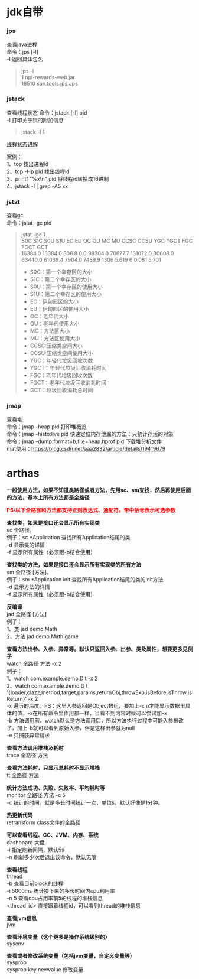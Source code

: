 # jdk自带
### jps  
查看java进程  
命令：jps [-l]  
-l 返回具体包名  
> jps -l  
    1 npl-rewards-web.jar  
    18510 sun.tools.jps.Jps

### jstack
查看线程状态
命令：jstack [-l] pid  
-l 打印关于锁的附加信息
> jstack -l 1

[线程状态讲解](../java/线程.md)  

案例：  
1、top 找出进程id  
2、top -Hp pid 找出线程id  
3、printf "%x\n" pid 将线程id转换成16进制  
4、jstack -l  | grep -A5 xx  

### jstat
查看gc  
命令：jstat -gc pid  
> jstat -gc 1  
> S0C    S1C    S0U    S1U      EC       EU        OC         OU       MC     MU    CCSC   CCSU   YGC     YGCT    FGC    FGCT     GCT   
> 16384.0 16384.0 306.8   0.0   98304.0  70677.7   131072.0   30608.0   63440.0 61039.4 7904.0 7489.9   1306    5.619   6      0.081    5.701
> - S0C：第一个幸存区的大小
> - S1C：第二个幸存区的大小
> - S0U：第一个幸存区的使用大小
> - S1U：第二个幸存区的使用大小
> - EC：伊甸园区的大小
> - EU：伊甸园区的使用大小
> - OC：老年代大小
> - OU：老年代使用大小
> - MC：方法区大小
> - MU：方法区使用大小
> - CCSC:压缩类空间大小
> - CCSU:压缩类空间使用大小
> - YGC：年轻代垃圾回收次数
> - YGCT：年轻代垃圾回收消耗时间
> - FGC：老年代垃圾回收次数
> - FGCT：老年代垃圾回收消耗时间
> - GCT：垃圾回收消耗总时间

### jmap  
查看堆  
命令：jmap -heap pid 打印堆概览  
命令：jmap -histo:live pid 快速定位内存泄漏的方法：只统计存活的对象  
命令：jmap -dump:format=b,file=heap.hprof pid 下载堆分析文件    
mat使用：https://blog.csdn.net/aaa2832/article/details/19419679

# arthas
**一般使用方法，如果不知道类路径或者方法，先用sc、sm查找，然后再使用后面的方法，基本上所有方法都是全路径**  

<font color=red>**PS:以下全路径和方法都支持正则表达式、通配符。带中括号表示可选参数**</font>  

**查找类，如果是接口还会显示所有实现类**  
sc 全路径。  
例子：sc *Application 查找所有Application结尾的类  
-d 显示类的详情  
-f 显示所有属性（必须跟-b结合使用）  

**查找类的方法，如果是接口还会显示所有实现类的所有方法**  
sm 全路径 [方法]。  
例子：sm *Application init 查找所有Application结尾的类的init方法  
-d 显示方法的详情  
-f 显示所有属性（必须跟-b结合使用）  

**反编译**  
jad 全路径 [方法]  
例子：  
1、类 jad demo.Math  
2、方法  jad demo.Math game  

**查看方法出参、入参、异常等。默认只返回入参、出参、类及属性，想要更多见例子**  
watch 全路径 方法 -x 2  
例子：  
1、watch  com.example.demo.D t -x 2  
2、watch  com.example.demo.D t '{loader,clazz,method,target,params,returnObj,throwExp,isBefore,isThrow,isReturn}' -x 2  
-x 遍历的深度。PS：这里入参返回是Object数组，要加上-x n才能显示数据里具体的值。-x在所有命令里作用都一样，当看不到内容时候可以尝试加-x  
-b 方法调用前。watch默认是方法调用后，所以方法执行过程中可能入参被改了，加上-b就可以看到原始入参，但是这样出参就为null  
-e 只捕获异常请求  

**查看方法调用堆栈及耗时**  
trace 全路径 方法  

**查看方法耗时，只显示总耗时不显示堆栈**  
tt 全路径 方法  

**统计方法成功、失败、失败率、平均耗时等**  
monitor 全路径 方法 -c 5  
-c 统计的时间。就是多长时间统计一次，单位s。默认好像是1分钟。  

**热更新代码**  
retransform class文件的全路径  

**可以查看线程、GC、JVM、内存、系统**  
dashboard 大盘  
-i 指定刷新间隔，默认5s  
-n 刷新多少次后退出该命令，默认无限  

**查看线程**  
thread  
-b 查看目前block的线程  
-i 5000ms 统计接下来的多长时间内cpu利用率  
-n 5 查看cpu占用率前5的线程的堆栈信息  
<thread_id> 直接跟着线程id，可以看到thread的堆栈信息  

**查看jvm信息**  
jvm  

**查看环境变量（这个更多是操作系统级别的）**  
sysenv  

**查看或者修改系统变量（包括jvm变量，自定义变量等）**  
sysprop  
sysprop key newvalue 修改变量  